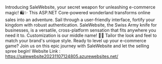 Introducing SaleWebsite, your secret weapon for unleashing e-commerce magic! 🛍️✨ 
This ASP.NET Core-powered wonderland transforms online sales into an adventure. 
Sail through a user-friendly interface, fortify your kingdom with robust authentication.
SaleWebsite, the Swiss Army knife for businesses, is a versatile, cross-platform sensation that fits anywhere you need it to. 
Customization is our middle name! 🎩🐇 Tailor the look and feel to match your brand's unique style. 
Ready to level up your e-commerce game? Join us on this epic journey with SaleWebsite and let the selling spree begin!
Website Link :  https://salewebsite20231107124805.azurewebsites.net/
